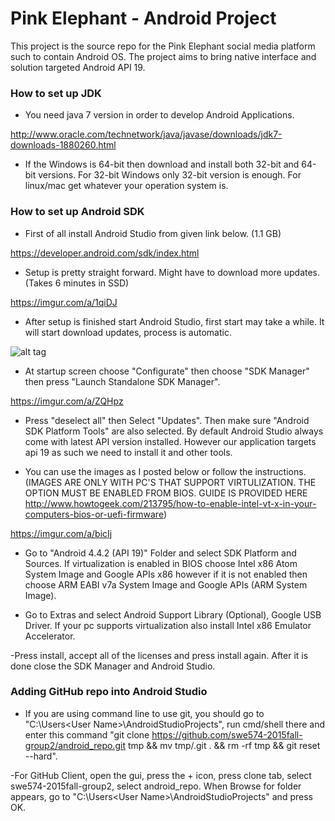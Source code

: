# Pink Elephant - Android Project

This project is the source repo for the Pink Elephant social media platform such to contain Android OS. 
The project aims to bring native interface and solution targeted Android API 19.

### How to set up JDK

- You need java 7 version in order to develop Android Applications.

http://www.oracle.com/technetwork/java/javase/downloads/jdk7-downloads-1880260.html

- If the Windows is 64-bit then download and install both 32-bit and 64-bit versions. For 32-bit Windows only 32-bit version is enough. For linux/mac get whatever your operation system is.

### How to set up Android SDK

- First of all install Android Studio from given link below. (1.1 GB)

https://developer.android.com/sdk/index.html

- Setup is pretty straight forward. Might have to download more updates. (Takes 6 minutes in SSD)

https://imgur.com/a/1qiDJ

- After setup is finished start Android Studio, first start may take a while. It will start download updates, process is automatic.

![alt tag](http://i67.tinypic.com/30kdrnl.png)

- At startup screen choose "Configurate" then choose "SDK Manager" then press "Launch Standalone SDK Manager".

https://imgur.com/a/ZQHpz

- Press "deselect all" then Select "Updates". Then make sure "Android SDK Platform Tools" are also selected. By default Android Studio always come with latest API version installed. However our application targets api 19 as such we need to install it and other tools.

- You can use the images as I posted below or follow the instructions. (IMAGES ARE ONLY WITH PC'S THAT SUPPORT VIRTULIZATION. THE OPTION MUST BE ENABLED FROM BIOS. GUIDE IS PROVIDED HERE http://www.howtogeek.com/213795/how-to-enable-intel-vt-x-in-your-computers-bios-or-uefi-firmware)

https://imgur.com/a/bicIj

- Go to "Android 4.4.2 (API 19)" Folder and select SDK Platform and Sources. If virtualization is enabled in BIOS choose Intel x86 Atom System Image and Google APIs x86 however if it is not enabled then choose ARM EABI v7a System Image and Google APIs (ARM System Image).

- Go to Extras and select Android Support Library (Optional), Google USB Driver. If your pc supports virtualization also install Intel x86 Emulator Accelerator.

-Press install, accept all of the licenses and press install again. After it is done close the SDK Manager and Android Studio.

### Adding GitHub repo into Android Studio

- If you are using command line to use git, you should go to "C:\Users\<User Name>\AndroidStudioProjects", run cmd/shell there and enter this command "git clone https://github.com/swe574-2015fall-group2/android_repo.git tmp && mv tmp/.git . && rm -rf tmp && git reset --hard".

-For GitHub Client, open the gui, press the + icon, press clone tab, select swe574-2015fall-group2, select android_repo. When Browse for folder appears, go to "C:\Users\<User Name>\AndroidStudioProjects" and press OK.


 






